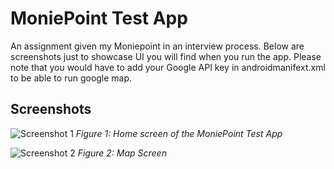 # MoniePoint Test App

An assignment given my Moniepoint in an interview process. Below are screenshots just to showcase UI you will find when you run the app. Please note that you would have to add your Google API key in androidmanifext.xml to be able to run google map.

## Screenshots

![Screenshot 1](path_to_screenshot_1.png)
*Figure 1: Home screen of the MoniePoint Test App*

![Screenshot 2](path_to_screenshot_2.png)
*Figure 2: Map Screen*
